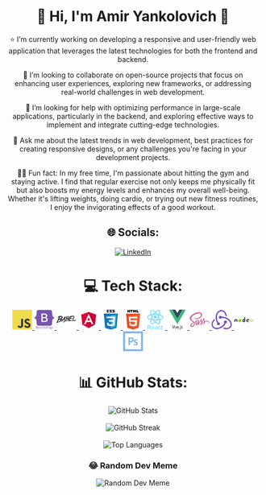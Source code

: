 <div align="center">

# 💫 Hi, I'm Amir Yankolovich 👋


⭐ I’m currently working on developing a responsive and user-friendly web application that leverages the latest technologies for both the frontend and backend.

👯 I’m looking to collaborate on open-source projects that focus on enhancing user experiences, exploring new frameworks, or addressing real-world challenges in web development.

🤝 I’m looking for help with optimizing performance in large-scale applications, particularly in the backend, and exploring effective ways to implement and integrate cutting-edge technologies.

💬 Ask me about the latest trends in web development, best practices for creating responsive designs, or any challenges you're facing in your development projects.

🏋️‍♂️ Fun fact: In my free time, I'm passionate about hitting the gym and staying active. I find that regular exercise not only keeps me physically fit but also boosts my energy levels and enhances my overall well-being. Whether it's lifting weights, doing cardio, or trying out new fitness routines, I enjoy the invigorating effects of a good workout.

## 🌐 Socials:
[![LinkedIn](https://img.shields.io/badge/LinkedIn-%230077B5.svg?logo=linkedin&logoColor=white)](https://linkedin.com/in/amir-yankolovich) 

# 💻 Tech Stack:
<p align="center">
  <a href="https://www.javascript.com/" target="_blank">
    <img src="https://raw.githubusercontent.com/teamedwardforever/Readme-Generator/71f25dd8b98329b168142a6b782a107b75eab178/svg/Skills/Languages/javascript-original.svg" alt="Javascript" width="40" height="40"/>
  </a>
 <a href="https://getbootstrap.com/" target="_blank">
    <img src="https://raw.githubusercontent.com/teamedwardforever/Readme-Generator/71f25dd8b98329b168142a6b782a107b75eab178/svg/Skills/Frontend/bootstrap-plain-wordmark.svg" alt="Bootstrap" width="40" height="40"/>
  </a>
  <a href="https://babeljs.io/" target="_blank">
    <img src="https://raw.githubusercontent.com/teamedwardforever/Readme-Generator/71f25dd8b98329b168142a6b782a107b75eab178/svg/Skills/Frontend/babeljs-icon.svg" alt="Babeljs" width="40" height="40"/>
  </a>
  <a href="https://angular.io/" target="_blank">
    <img src="https://raw.githubusercontent.com/teamedwardforever/Readme-Generator/71f25dd8b98329b168142a6b782a107b75eab178/svg/Skills/Frontend/angular.svg" alt="Angular" width="40" height="40"/>
  </a>
  <a href="https://www.w3schools.com/css/css_intro.asp" target="_blank">
    <img src="https://raw.githubusercontent.com/teamedwardforever/Readme-Generator/71f25dd8b98329b168142a6b782a107b75eab178/svg/Skills/Frontend/css3-original-wordmark.svg" alt="Css" width="40" height="40"/>
  </a>
  <a href="https://en.wikipedia.org/wiki/HTML" target="_blank">
    <img src="https://raw.githubusercontent.com/teamedwardforever/Readme-Generator/71f25dd8b98329b168142a6b782a107b75eab178/svg/Skills/Frontend/html5-original-wordmark.svg" alt="HTML" width="40" height="40"/>
  </a>
  <a href="https://react.dev/" target="_blank">
    <img src="https://raw.githubusercontent.com/teamedwardforever/Readme-Generator/71f25dd8b98329b168142a6b782a107b75eab178/svg/Skills/Frontend/react-original-wordmark.svg" alt="React" width="40" height="40"/>
  </a>
<a href="https://vuejs.org/" target="_blank">
  <img src="https://raw.githubusercontent.com/teamedwardforever/Readme-Generator/71f25dd8b98329b168142a6b782a107b75eab178/svg/Skills/Frontend/vuejs-original-wordmark.svg" alt="Vue.js" width="40" height="40"/>
</a>
<a href="https://sass-lang.com/" target="_blank">
  <img src="https://raw.githubusercontent.com/teamedwardforever/Readme-Generator/71f25dd8b98329b168142a6b782a107b75eab178/svg/Skills/Frontend/sass-original.svg" alt="Sass" width="40" height="40"/>
</a>
<a href="https://redux.js.org/" target="_blank">
  <img src="https://raw.githubusercontent.com/teamedwardforever/Readme-Generator/71f25dd8b98329b168142a6b782a107b75eab178/svg/Skills/Frontend/redux-original.svg" alt="Redux" width="40" height="40"/>
</a>
<a href="https://nodejs.org/en/about" target="_blank">
  <img src="https://raw.githubusercontent.com/teamedwardforever/Readme-Generator/71f25dd8b98329b168142a6b782a107b75eab178/svg/Skills/Backend/nodejs-original-wordmark.svg" alt="Node.js" width="40" height="40"/>
</a>
<a href="https://www.adobe.com/il_en/products/photoshop.html" target="_blank">
  <img src="https://raw.githubusercontent.com/teamedwardforever/Readme-Generator/71f25dd8b98329b168142a6b782a107b75eab178/svg/Skills/Software/photoshop-line.svg" alt="Photoshop" width="40" height="40"/>
</a>
      
</p>

# 📊 GitHub Stats:
  <img src="https://github-readme-stats.vercel.app/api?username=amir2210&theme=dracula&hide_border=false&include_all_commits=false&count_private=false" alt="GitHub Stats" /><br/><br/>
  <img src="https://github-readme-streak-stats.herokuapp.com/?user=amir2210&theme=dracula&hide_border=false" alt="GitHub Streak" /><br/><br/>
  <img src="https://github-readme-stats.vercel.app/api/top-langs/?username=amir2210&theme=dracula&hide_border=false&include_all_commits=false&count_private=false&layout=compact" alt="Top Languages" />

### 😂 Random Dev Meme
  <img src='https://randommeme-five.vercel.app/' style="height: 400px;" alt="Random Dev Meme"/>

</div>
